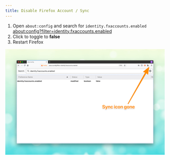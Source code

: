 ```yaml
---
title: Disable Firefox Account / Sync
---
```


1. Open `about:config` and search for `identity.fxaccounts.enabled` [about:config?filter=identity.fxaccounts.enabled](about:config?filter=identity.fxaccounts.enabled)
2. Click to toggle to **false**
3. Restart Firefox

![](/images/posts/disable-firefox-account/firefox-settings.png)
